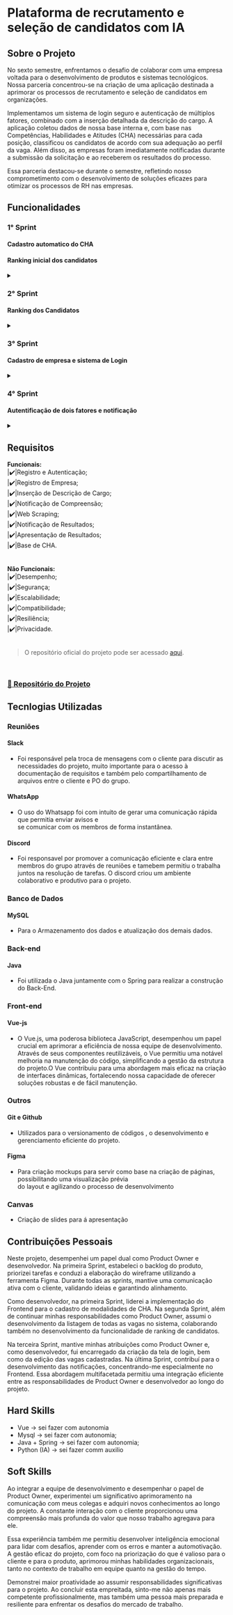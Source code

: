 # Plataforma de recrutamento e seleção de candidatos com IA

## Sobre o Projeto

No sexto semestre, enfrentamos o desafio de colaborar com uma empresa voltada para o desenvolvimento de produtos e sistemas tecnológicos. Nossa parceria concentrou-se na criação de uma aplicação destinada a aprimorar os processos de recrutamento e seleção de candidatos em organizações.

Implementamos um sistema de login seguro e autenticação de múltiplos fatores, combinado com a inserção detalhada da descrição do cargo. A aplicação coletou dados de nossa base interna e, com base nas Competências, Habilidades e Atitudes (CHA) necessárias para cada posição, classificou os candidatos de acordo com sua adequação ao perfil da vaga. Além disso, as empresas foram imediatamente notificadas durante a submissão da solicitação e ao receberem os resultados do processo.

Essa parceria destacou-se durante o semestre, refletindo nosso comprometimento com o desenvolvimento de soluções eficazes para otimizar os processos de RH nas empresas.

## Funcionalidades

### 1° Sprint

  <h4 align="left">Cadastro automatico do CHA </h4>
    <h4>Ranking inicial dos candidatos</h4>
<details>
  <summary>
  
  </summary>
  <img src="https://github.com/Richardrafael/Portfolio-TG/blob/main/artefatos/inodevs6.gif" width="600px">
</details>

### 2° Sprint

  <h4 align="left">Ranking dos Candidatos</h4>
<details>
  <summary>
  
  </summary>
  <img src="https://github.com/Inodevs-6/Inodevs-doc/blob/main/Sprints/images/execution-sprint2.gif" width="600px">
</details>

### 3° Sprint

<h4 align="left">Cadastro de empresa e sistema de Login</h4>
<details>
  <summary>
  
  </summary>
  <img src="https://github.com/Inodevs-6/Inodevs-doc/blob/main/Sprints/images/execution-sprint3.gif" width="600px">
</details>

### 4° Sprint

<h4 align="left">Autentificação de dois fatores e notificação</h4>
<details>
  <summary>
  
  </summary>
  <img src="https://github.com/Inodevs-6/Inodevs-doc/blob/main/Sprints/images/execution-sprint3.gif" width="600px">
</details>

## Requisitos

**Funcionais:**<br>
|✔️|Registro e Autenticação;<br>
|✔️|Registro de Empresa;<br>
|✔️|Inserção de Descrição de Cargo;<br>
|✔️|Notificação de Compreensão;<br>
|✔️|Web Scraping;<br>
|✔️|Notificação de Resultados;<br>
|✔️|Apresentação de Resultados;<br>
|✔️|Base de CHA.<br>
<br>

**Não Funcionais:**<br>
|✔️|Desempenho;<br>
|✔️|Segurança;<br>
|✔️|Escalabilidade;<br>
|✔️|Compatibilidade;<br>
|✔️|Resiliência;<br>
|✔️|Privacidade.<br>
<br>

> O repositório oficial do projeto pode ser acessado [aqui](https://github.com/Inodevs-6/Inodevs-doc).

<br>

### [📕 Repositório do Projeto ](https://github.com/Inodevs-6)

## Tecnlogias Utilizadas

### Reuniões

#### Slack

- Foi responsável pela troca de mensagens com o cliente para discutir as necessidades do projeto, muito
  importante para o acesso à documentação de requisitos e também pelo compartilhamento de arquivos entre o cliente e PO do grupo.

#### WhatsApp

- O uso do Whatsapp foi com intuito de gerar uma comunicação rápida que permitia enviar avisos e <br>
  se comunicar com os membros de forma instantânea.

#### Discord

- Foi responsavel por promover a comunicação eficiente e clara entre membros do grupo através de reuniões e tamebem permitiu o trabalha juntos na resolução de tarefas. O discord criou um ambiente colaborativo e produtivo para o projeto.

### Banco de Dados

#### MySQL

- Para o Armazenamento dos dados e atualização dos demais dados.

### Back-end

#### Java

- Foi utilizada o Java juntamente com o Spring para realizar a construção do Back-End.

### Front-end

#### Vue-js

- O Vue.js, uma poderosa biblioteca JavaScript, desempenhou um papel crucial em aprimorar a eficiência de nossa equipe de desenvolvimento. Através de seus componentes reutilizáveis, o Vue permitiu uma notável melhoria na manutenção do código, simplificando a gestão da estrutura do projeto.O Vue contribuiu para uma abordagem mais eficaz na criação de interfaces dinâmicas, fortalecendo nossa capacidade de oferecer soluções robustas e de fácil manutenção.

### Outros

#### Git e Github

- Utilizados para o versionamento de códigos , o desenvolvimento e gerenciamento eficiente do projeto.

#### Figma

- Para criação mockups para servir como base na criação de páginas, possibilitando uma visualização prévia <br>
  do layout e agilizando o processo de desenvolvimento

### Canvas

- Criação de slides para á apresentação

## Contribuições Pessoais

Neste projeto, desempenhei um papel dual como Product Owner e desenvolvedor. Na primeira Sprint, estabeleci o backlog do produto, priorizei tarefas e conduzi a elaboração do wireframe utilizando a ferramenta Figma. Durante todas as sprints, mantive uma comunicação ativa com o cliente, validando ideias e garantindo alinhamento.

Como desenvolvedor, na primeira Sprint, liderei a implementação do Frontend para o cadastro de modalidades de CHA. Na segunda Sprint, além de continuar minhas responsabilidades como Product Owner, assumi o desenvolvimento da listagem de todas as vagas no sistema, colaborando também no desenvolvimento da funcionalidade de ranking de candidatos.

Na terceira Sprint, mantive minhas atribuições como Product Owner e, como desenvolvedor, fui encarregado da criação da tela de login, bem como da edição das vagas cadastradas. Na última Sprint, contribuí para o desenvolvimento das notificações, concentrando-me especialmente no Frontend. Essa abordagem multifacetada permitiu uma integração eficiente entre as responsabilidades de Product Owner e desenvolvedor ao longo do projeto.

## Hard Skills

- Vue → sei fazer com autonomia
- Mysql → sei fazer com autonomia;
- Java + Spring → sei fazer com autonomia;
- Python (IA) → sei fazer comm auxilio

## Soft Skills

Ao integrar a equipe de desenvolvimento e desempenhar o papel de Product Owner, experimentei um significativo aprimoramento na comunicação com meus colegas e adquiri novos conhecimentos ao longo do projeto. A constante interação com o cliente proporcionou uma compreensão mais profunda do valor que nosso trabalho agregava para ele.

Essa experiência também me permitiu desenvolver inteligência emocional para lidar com desafios, aprender com os erros e manter a automotivação. A gestão eficaz do projeto, com foco na priorização do que é valioso para o cliente e para o produto, aprimorou minhas habilidades organizacionais, tanto no contexto de trabalho em equipe quanto na gestão do tempo.

Demonstrei maior proatividade ao assumir responsabilidades significativas para o projeto. Ao concluir esta empreitada, sinto-me não apenas mais competente profissionalmente, mas também uma pessoa mais preparada e resiliente para enfrentar os desafios do mercado de trabalho.
